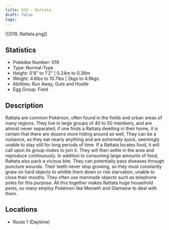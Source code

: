 ```yaml
---
title: 019 - Rattata
draft: false
tags:
---
```

![[019. Rattata.png]]
## Statistics
- Pokédex Number: 019
- Type: Normal-Type
- Height: 0'8" to 1'2" | 0.24m to 0.36m
- Weight: 4.6lbs to 10.7lbs | 2kgs to 4.9kgs
- Abilities: Run Away, Guts and Hustle
- Egg Group: Field

## Description
Rattata are common Pokémon, often found in the fields and urban areas of many regions. They live in large groups of 40 to 50 members, and are almost never separated; if one finds a Rattata dwelling in their home, it is certain that there are dozens more hiding around as well. 
They can be a nuisance, as they eat nearly anything and are extremely quick, seemingly unable to stay still for long periods of time. If a Rattata locates food, it will call upon its group-mates to join it. They will then settle in the area and reproduce continuously. 
In addition to consuming ​large amounts of food, Rattata also pack a vicious bite. They can potentially pass diseases through puncture wounds. Their teeth never stop growing, so they must constantly gnaw on hard objects to whittle them down or risk starvation, unable to close their mouths. They often use manmade objects such as telephone poles for this purpose. All this together makes Rattata huge household pests, so many employ Pokémon like Meowth and Glameow to deal with them.

## Locations
- Route 1 (Daytime)